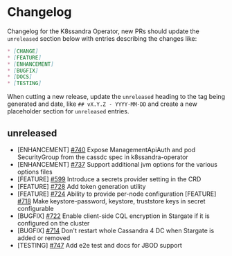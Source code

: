 # Changelog

Changelog for the K8ssandra Operator, new PRs should update the `unreleased` section below with entries describing the changes like:

```markdown
* [CHANGE]
* [FEATURE]
* [ENHANCEMENT]
* [BUGFIX]
* [DOCS]
* [TESTING]
```

When cutting a new release, update the `unreleased` heading to the tag being generated and date, like `## vX.Y.Z - YYYY-MM-DD` and create a new placeholder section for  `unreleased` entries.

## unreleased

* [ENHANCEMENT] [#740](https://github.com/k8ssandra/k8ssandra-operator/issues/740)  Expose ManagementApiAuth and pod SecurityGroup from the cassdc spec in k8ssandra-operator
* [ENHANCEMENT] [#737](https://github.com/k8ssandra/k8ssandra-operator/issues/737) Support additional jvm options for the various options files 
* [FEATURE] [#599](https://github.com/k8ssandra/k8ssandra-operator/issues/599) Introduce a secrets provider setting in the CRD
* [FEATURE] [#728](https://github.com/k8ssandra/k8ssandra-operator/issues/728) Add token generation utility
* [FEATURE] [#724](https://github.com/k8ssandra/k8ssandra-operator/issues/724) Ability to provide per-node configuration
  [FEATURE] [#718](https://github.com/k8ssandra/k8ssandra-operator/issues/718) Make keystore-password, keystore, truststore keys in secret configurable
* [BUGFIX] [#722](https://github.com/k8ssandra/k8ssandra-operator/issues/722) Enable client-side CQL encryption in Stargate if it is configured on the cluster
* [BUGFIX] [#714](https://github.com/k8ssandra/k8ssandra-operator/issues/714) Don't restart whole Cassandra 4 DC when Stargate is added or removed
* [TESTING] [#747](https://github.com/k8ssandra/k8ssandra-operator/issues/747) Add e2e test and docs for JBOD support
